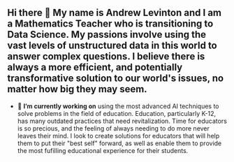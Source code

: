 ## Hi there 👋 My name is Andrew Levinton and I am a Mathematics Teacher who is transitioning to Data Science. My passions involve using the vast levels of unstructured data in this world to answer complex questions. I believe there is always a more efficient, and potentially transformative solution to our world's issues, no matter how big they may seem. 

- 🔭 **I’m currently working on** using the most advanced AI techniques to solve problems in the field of education. Education, particularly K-12, has many outdated practices that need revitalization. Time for educators is so precious, and the feeling of always needing to do more never leaves their mind. I look to create solutions for educators that will help them to put their "best self" forward, as well as enable them to provide the most fufilling educational experience for their students. 



<!--
**andrewkoji/andrewkoji** is a ✨ _special_ ✨ repository because its `README.md` (this file) appears on your GitHub profile.

Here are some ideas to get you started:

- 🔭 I’m currently working on ...
- 🌱 I’m currently learning ...
- 👯 I’m looking to collaborate on ...
- 🤔 I’m looking for help with ...
- 💬 Ask me about ...
- 📫 How to reach me: ...
- 😄 Pronouns: ...
- ⚡ Fun fact: ...
-->
